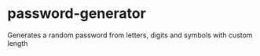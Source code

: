 # password-generator
Generates a random password from letters, digits and symbols with custom length

